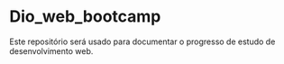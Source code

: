 # Dio_web_bootcamp
Este repositório será usado para documentar o progresso de estudo de desenvolvimento web.
